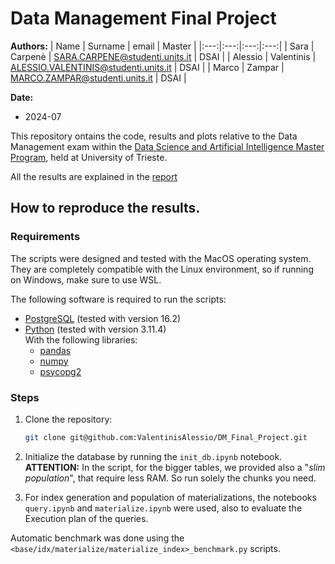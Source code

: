 # Data Management Final Project

**Authors:**
| Name | Surname | email | Master |
|:---:|:---:|:---:|:---:|
| Sara | Carpenè | SARA.CARPENE@studenti.units.it | DSAI |
| Alessio | Valentinis | ALESSIO.VALENTINIS@studenti.units.it | DSAI |
| Marco | Zampar | MARCO.ZAMPAR@studenti.units.it | DSAI |

**Date:**
- 2024-07

This repository ontains the code, results and plots relative to the Data Management exam within the [Data Science and Artificial Intelligence Master Program](https://dsai.units.it/), held at University of Trieste.

All the results are explained in the [report](./DW_CS.pdf)

## How to reproduce the results.

### Requirements

The scripts were designed and tested with the MacOS operating system.  They are completely compatible with the Linux environment, so if running on Windows, make sure to use WSL.

The following software is required to run the scripts:

- [PostgreSQL](https://www.postgresql.org/) (tested with version 16.2)
- [Python](https://www.python.org/) (tested with version 3.11.4)\
  With the following libraries:
    - [pandas](https://pandas.pydata.org/)
    - [numpy](https://numpy.org/)
    - [psycopg2](https://www.psycopg.org/)

### Steps

1. Clone the repository:
    ```bash
    git clone git@github.com:ValentinisAlessio/DM_Final_Project.git
    ```

2. Initialize the database by running the `init_db.ipynb` notebook.
**ATTENTION:** In the script, for the bigger tables, we provided also a "*slim population*", that require less RAM. So run solely the chunks you need.

3. For index generation and population of materializations, the notebooks `query.ipynb` and `materialize.ipynb` were used, also to evaluate the Execution plan of the queries.

Automatic benchmark was done using the `<base/idx/materialize/materialize_index>_benchmark.py` scripts.